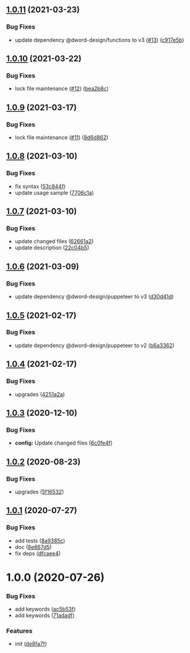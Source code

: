 ## [1.0.11](https://github.com/dword-design/nuxt-modernizr/compare/v1.0.10...v1.0.11) (2021-03-23)


### Bug Fixes

* update dependency @dword-design/functions to v3 ([#13](https://github.com/dword-design/nuxt-modernizr/issues/13)) ([c917e5b](https://github.com/dword-design/nuxt-modernizr/commit/c917e5bde75b0922fff4718b13270de4984c894c))

## [1.0.10](https://github.com/dword-design/nuxt-modernizr/compare/v1.0.9...v1.0.10) (2021-03-22)


### Bug Fixes

* lock file maintenance ([#12](https://github.com/dword-design/nuxt-modernizr/issues/12)) ([bea2b8c](https://github.com/dword-design/nuxt-modernizr/commit/bea2b8c39bf51c6365001231045fdfd7cac6833d))

## [1.0.9](https://github.com/dword-design/nuxt-modernizr/compare/v1.0.8...v1.0.9) (2021-03-17)


### Bug Fixes

* lock file maintenance ([#11](https://github.com/dword-design/nuxt-modernizr/issues/11)) ([8d6d862](https://github.com/dword-design/nuxt-modernizr/commit/8d6d8622a024be9438d73b569cd72d83d09773e7))

## [1.0.8](https://github.com/dword-design/nuxt-modernizr/compare/v1.0.7...v1.0.8) (2021-03-10)


### Bug Fixes

* fix syntax ([53c844f](https://github.com/dword-design/nuxt-modernizr/commit/53c844f154b1efac5797fbb837717240933b7437))
* update usage sample ([7706c1a](https://github.com/dword-design/nuxt-modernizr/commit/7706c1a7869855638b80d427822c6e80086322b7))

## [1.0.7](https://github.com/dword-design/nuxt-modernizr/compare/v1.0.6...v1.0.7) (2021-03-10)


### Bug Fixes

* update changed files ([62661a2](https://github.com/dword-design/nuxt-modernizr/commit/62661a2d7c4c3d9c688a3eb47401af75e0695dfe))
* update description ([22c04b5](https://github.com/dword-design/nuxt-modernizr/commit/22c04b59644689e03af685b14614a1f545348d3c))

## [1.0.6](https://github.com/dword-design/nuxt-modernizr/compare/v1.0.5...v1.0.6) (2021-03-09)


### Bug Fixes

* update dependency @dword-design/puppeteer to v3 ([d30d41d](https://github.com/dword-design/nuxt-modernizr/commit/d30d41d410a6c542eaf154638532b9ce1b8262f1))

## [1.0.5](https://github.com/dword-design/nuxt-modernizr/compare/v1.0.4...v1.0.5) (2021-02-17)


### Bug Fixes

* update dependency @dword-design/puppeteer to v2 ([b6a3362](https://github.com/dword-design/nuxt-modernizr/commit/b6a33624e707817f097f27d4d43c888fef7d3aff))

## [1.0.4](https://github.com/dword-design/nuxt-modernizr/compare/v1.0.3...v1.0.4) (2021-02-17)


### Bug Fixes

* upgrades ([4251a2a](https://github.com/dword-design/nuxt-modernizr/commit/4251a2af682a09a6f442763271403b538f4a6b68))

## [1.0.3](https://github.com/dword-design/nuxt-modernizr/compare/v1.0.2...v1.0.3) (2020-12-10)


### Bug Fixes

* **config:** Update changed files ([6c0fe4f](https://github.com/dword-design/nuxt-modernizr/commit/6c0fe4fa0d6ad960d7043f87e50df271b12f3089))

## [1.0.2](https://github.com/dword-design/nuxt-modernizr/compare/v1.0.1...v1.0.2) (2020-08-23)


### Bug Fixes

* upgrades ([5f16532](https://github.com/dword-design/nuxt-modernizr/commit/5f1653282dfbaf5d0cbff62374cb90ece159762c))

## [1.0.1](https://github.com/dword-design/nuxt-modernizr/compare/v1.0.0...v1.0.1) (2020-07-27)


### Bug Fixes

* add tests ([8a9385c](https://github.com/dword-design/nuxt-modernizr/commit/8a9385c06f27bd302a12b02a8331955d1a37217c))
* doc ([8e867d5](https://github.com/dword-design/nuxt-modernizr/commit/8e867d5a33fd4af8c422643e3a53caaf32d38709))
* fix deps ([dfcaee4](https://github.com/dword-design/nuxt-modernizr/commit/dfcaee4673be602b9f5f010e71b316d314fc7de7))

# 1.0.0 (2020-07-26)


### Bug Fixes

* add keywords ([ac5b53f](https://github.com/dword-design/nuxt-modernizr/commit/ac5b53f584577f3eccc1dedf9f09aa70f8dc1113))
* add keywords ([71adadf](https://github.com/dword-design/nuxt-modernizr/commit/71adadf8b665eb8ff7a79627cf553dc36e646355))


### Features

* init ([de8fa7f](https://github.com/dword-design/nuxt-modernizr/commit/de8fa7fe935348a858c3720053226ca16fbc1548))
